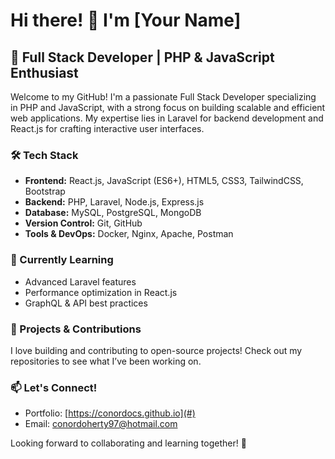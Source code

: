 # Hi there! 👋 I'm [Your Name]

## 🚀 Full Stack Developer | PHP & JavaScript Enthusiast

Welcome to my GitHub! I'm a passionate Full Stack Developer specializing in PHP and JavaScript, with a strong focus on building scalable and efficient web applications. My expertise lies in Laravel for backend development and React.js for crafting interactive user interfaces.

### 🛠 Tech Stack
- **Frontend:** React.js, JavaScript (ES6+), HTML5, CSS3, TailwindCSS, Bootstrap
- **Backend:** PHP, Laravel, Node.js, Express.js
- **Database:** MySQL, PostgreSQL, MongoDB
- **Version Control:** Git, GitHub
- **Tools & DevOps:** Docker, Nginx, Apache, Postman

### 🌱 Currently Learning
- Advanced Laravel features
- Performance optimization in React.js
- GraphQL & API best practices

### 📌 Projects & Contributions
I love building and contributing to open-source projects! Check out my repositories to see what I’ve been working on.

### 📫 Let's Connect!
- Portfolio: [https://conordocs.github.io](#)
- Email: [conordoherty97@hotmail.com](#)

Looking forward to collaborating and learning together! 🚀
